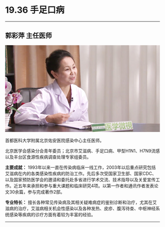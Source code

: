 # 19.36 手足口病

---

## 郭彩萍 主任医师

![1684325667109](image/c19_036/1684325667109.png)

首都医科大学附属北京佑安医院感染中心主任医师。

北京医学会感染分会青年委员；北京市艾滋病、手足口病、甲型H1N1、H7N9流感以及丰台区食源性疾病调查处理专家组委员。


**主要成就：** 1993年以来一直在传染病临床一线工作，2003年以后重点研究包括艾滋病在内的各类感染性疾病的防治工作。先后多次受国家卫生部、国家CDC、以及国家预防医学会的邀请和委托赴多省进行学术交流、技术指导以及关爱宣传工作。近五年来承担和参与重大课题和临床研究4项。以第一作者和通讯作者发表论文30余篇，参与完成著作2部。


**专业特长：** 擅长各种常见传染病及其相关疑难病症的鉴别诊断和治疗，尤其在艾滋病的治疗，艾滋病相关机会性感染以及各种发热、皮疹、腹泻待查、中枢神经系统感染等疾病的诊疗方面有着较为丰富的经验。

---
